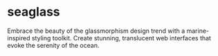 # seaglass
Embrace the beauty of the glassmorphism design trend with a marine-inspired styling toolkit. Create stunning, translucent web interfaces that evoke the serenity of the ocean.
